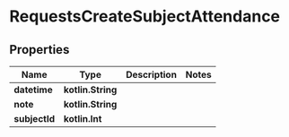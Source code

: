 
# RequestsCreateSubjectAttendance

## Properties
| Name | Type | Description | Notes |
| ------------ | ------------- | ------------- | ------------- |
| **datetime** | **kotlin.String** |  |  |
| **note** | **kotlin.String** |  |  |
| **subjectId** | **kotlin.Int** |  |  |



